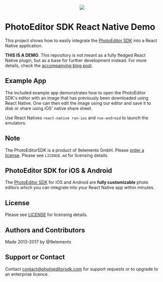 <p align="center">
  <img src="http://static.photoeditorsdk.com/logo.png" />
</p>

# PhotoEditor SDK React Native Demo
This project shows how to easily integrate the [PhotoEditor SDK](https://www.photoeditorsdk.com/?utm_campaign=Projects&utm_source=Github&utm_medium=Side_Projects&utm_content=React-Native-Demo) into a React Native application. 

**THIS IS A DEMO**. This repository is not meant as a fully fledged React Native plugin, but as a base for further development instead. For more details, check the [accompanying blog post](https://blog.photoeditorsdk.com/photoeditor-sdk-react-native-15179c589a55#.s6c81ua7w).

## Example App
The included example app demonstrates how to open the PhotoEditor SDK's editor with an image that has previously been downloaded using React Native. One can then edit the image using our editor and save it to disk or share using iOS' native share sheet.

Use React Natives `react-native run-ios` and `run-android` to launch the emulators.

## Note 
The PhotoEditorSDK is a product of 9elements GmbH. 
Please [order a license](https://www.photoeditorsdk.com/pricing#contact/?utm_campaign=Projects&utm_source=Github&utm_medium=Side_Projects&utm_content=React-Native-Demo). Please see `LICENSE.md` for licensing details.

## PhotoEditor SDK for iOS & Android
The [PhotoEditor SDK](https://www.photoeditorsdk.com/?utm_campaign=Projects&utm_source=Github&utm_medium=Side_Projects&utm_content=React-Native-Demo) for iOS and Android are **fully customizable** photo editors which you can integrate into your React Native app within minutes.

## License
Please see [LICENSE](https://github.com/imgly/pesdk-react-native-demo/blob/master/LICENSE.md) for licensing details.

## Authors and Contributors
Made 2013-2017 by @9elements

## Support or Contact
Contact contact@photoeditorsdk.com for support requests or to upgrade to an enterprise licence.



